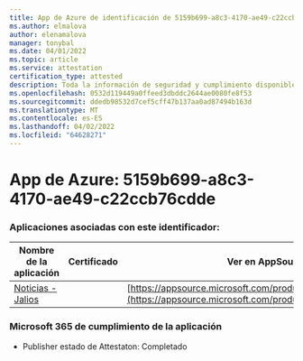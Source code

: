 ```yaml
---
title: App de Azure de identificación de 5159b699-a8c3-4170-ae49-c22ccb76cdde
ms.author: elmalova
author: elenamalova
manager: tonybal
ms.date: 04/01/2022
ms.topic: article
ms.service: attestation
certification_type: attested
description: Toda la información de seguridad y cumplimiento disponible para 5159b699-a8c3-4170-ae49-c22ccb76cdde.
ms.openlocfilehash: 0532d119449a0ffeed3dbddc2644ae0080fe8f53
ms.sourcegitcommit: ddedb98532d7cef5cff47b137aa0ad87494b163d
ms.translationtype: MT
ms.contentlocale: es-ES
ms.lasthandoff: 04/02/2022
ms.locfileid: "64628271"
---
```

# <a name="azure-app-id-5159b699-a8c3-4170-ae49-c22ccb76cdde"></a>App de Azure: 5159b699-a8c3-4170-ae49-c22ccb76cdde


### <a name="apps-associated-with-this-id"></a>Aplicaciones asociadas con este identificador:
| **Nombre de la aplicación** | **Certificado** | **Ver en AppSource** |
|--------------|---------------|-----------------------|
| [Noticias - Jalios](../forward/WA200003889.md) |  | [https://appsource.microsoft.com/product/office/WA200003889](https://appsource.microsoft.com/product/office/WA200003889) |

### <a name="microsoft-365-app-compliance-status"></a>Microsoft 365 de cumplimiento de la aplicación
- Publisher estado de Attestaton: Completado
